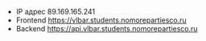 - IP адрес 89.169.165.241
- Frontend https://vlbar.students.nomorepartiesco.ru
- Backend https://api.vlbar.students.nomorepartiesco.ru

